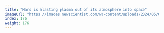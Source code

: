 ```yaml
---
title: "Mars is blasting plasma out of its atmosphere into space"
imageUrl: "https://images.newscientist.com/wp-content/uploads/2024/05/08155636/SEI_203195668.jpg?width=788"
index: 176
weight: 176
---
```

